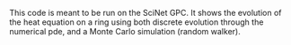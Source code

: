 This code is meant to be run on the SciNet GPC. It shows the evolution of the heat equation on a ring using both discrete evolution through the numerical pde, and a Monte Carlo simulation (random walker). 

